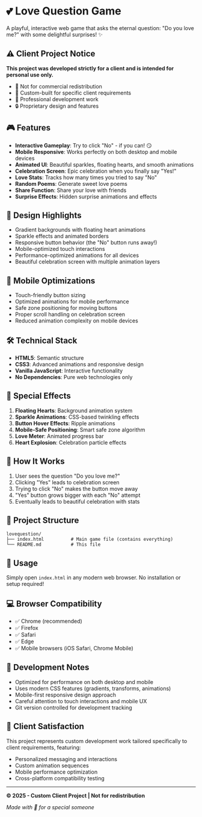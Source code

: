 # 💕 Love Question Game

A playful, interactive web game that asks the eternal question: "Do you love me?" with some delightful surprises! ✨

## ⚠️ Client Project Notice

**This project was developed strictly for a client and is intended for personal use only.** 

- 🚫 Not for commercial redistribution
- 🎯 Custom-built for specific client requirements
- 💼 Professional development work
- 🔒 Proprietary design and features

## 🎮 Features

- **Interactive Gameplay**: Try to click "No" - if you can! 😏
- **Mobile Responsive**: Works perfectly on both desktop and mobile devices
- **Animated UI**: Beautiful sparkles, floating hearts, and smooth animations
- **Celebration Screen**: Epic celebration when you finally say "Yes!"
- **Love Stats**: Tracks how many times you tried to say "No"
- **Random Poems**: Generate sweet love poems
- **Share Function**: Share your love with friends
- **Surprise Effects**: Hidden surprise animations and effects

## 🎨 Design Highlights

- Gradient backgrounds with floating heart animations
- Sparkle effects and animated borders
- Responsive button behavior (the "No" button runs away!)
- Mobile-optimized touch interactions
- Performance-optimized animations for all devices
- Beautiful celebration screen with multiple animation layers

## 📱 Mobile Optimizations

- Touch-friendly button sizing
- Optimized animations for mobile performance
- Safe zone positioning for moving buttons
- Proper scroll handling on celebration screen
- Reduced animation complexity on mobile devices

## 🛠️ Technical Stack

- **HTML5**: Semantic structure
- **CSS3**: Advanced animations and responsive design
- **Vanilla JavaScript**: Interactive functionality
- **No Dependencies**: Pure web technologies only

## 🌟 Special Effects

1. **Floating Hearts**: Background animation system
2. **Sparkle Animations**: CSS-based twinkling effects
3. **Button Hover Effects**: Ripple animations
4. **Mobile-Safe Positioning**: Smart safe zone algorithm
5. **Love Meter**: Animated progress bar
6. **Heart Explosion**: Celebration particle effects

## 🎯 How It Works

1. User sees the question "Do you love me?"
2. Clicking "Yes" leads to celebration screen
3. Trying to click "No" makes the button move away
4. "Yes" button grows bigger with each "No" attempt
5. Eventually leads to beautiful celebration with stats

## 📁 Project Structure

```
lovequestion/
├── index.html          # Main game file (contains everything)
└── README.md           # This file
```

## 🚀 Usage

Simply open `index.html` in any modern web browser. No installation or setup required!

## 💻 Browser Compatibility

- ✅ Chrome (recommended)
- ✅ Firefox
- ✅ Safari
- ✅ Edge
- ✅ Mobile browsers (iOS Safari, Chrome Mobile)

## 📝 Development Notes

- Optimized for performance on both desktop and mobile
- Uses modern CSS features (gradients, transforms, animations)
- Mobile-first responsive design approach
- Careful attention to touch interactions and mobile UX
- Git version controlled for development tracking

## 🎉 Client Satisfaction

This project represents custom development work tailored specifically to client requirements, featuring:
- Personalized messaging and interactions
- Custom animation sequences
- Mobile performance optimization
- Cross-platform compatibility testing

---

**© 2025 - Custom Client Project | Not for redistribution**

*Made with 💖 for a special someone*
